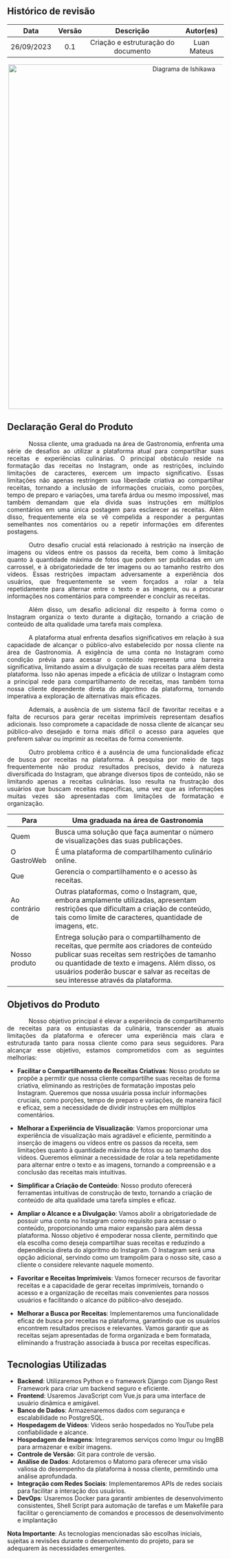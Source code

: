 ## Histórico de revisão

|    Data    | Versão |              Descrição              |  Autor(es)  |
| :--------: | :----: | :---------------------------------: | :---------: |
| 26/09/2023 |  0.1   | Criação e estruturação do documento | Luan Mateus |


<div style="text-align: center; margin: 3px">
<img src="https://raw.githubusercontent.com/mdsreq-fga-unb/2023.2-GastroWeb/GitPages/docs/images/escamadepeixe.png" alt="Diagrama de Ishikawa" style="width: 50rem">
</div>


## Declaração Geral do Produto

<p style="text-indent: 50px;text-align: justify;">Nossa cliente, uma graduada na área de Gastronomia, enfrenta uma série de desafios ao utilizar a plataforma atual para compartilhar suas receitas e experiências culinárias. O principal obstáculo reside na formatação das receitas no Instagram, onde as restrições, incluindo limitações de caracteres, exercem um impacto significativo. Essas limitações não apenas restringem sua liberdade criativa ao compartilhar receitas, tornando a inclusão de informações cruciais, como porções, tempo de preparo e variações, uma tarefa árdua ou mesmo impossível, mas também demandam que ela divida suas instruções em múltiplos comentários em uma única postagem para esclarecer as receitas. Além disso, frequentemente ela se vê compelida a responder a perguntas semelhantes nos comentários ou a repetir informações em diferentes postagens.
</p>
<p style="text-indent: 50px;text-align: justify;">Outro desafio crucial está relacionado à restrição na inserção de imagens ou vídeos entre os passos da receita, bem como à limitação quanto à quantidade máxima de fotos que podem ser publicadas em um carrossel, e à obrigatoriedade de ter imagens ou ao tamanho restrito dos vídeos. Essas restrições impactam adversamente a experiência dos usuários, que frequentemente se veem forçados a rolar a tela repetidamente para alternar entre o texto e as imagens, ou a procurar informações nos comentários para compreender e concluir as receitas.
</p>
<p style="text-indent: 50px;text-align: justify;">Além disso, um desafio adicional diz respeito à forma como o Instagram organiza o texto durante a digitação, tornando a criação de conteúdo de alta qualidade uma tarefa mais complexa.
</p>
<p style="text-indent: 50px;text-align: justify;">A plataforma atual enfrenta desafios significativos em relação à sua capacidade de alcançar o público-alvo estabelecido por nossa cliente na área de Gastronomia. A exigência de uma conta no Instagram como condição prévia para acessar o conteúdo representa uma barreira significativa, limitando assim a divulgação de suas receitas para além desta plataforma. Isso não apenas impede a eficácia de utilizar o Instagram como a principal rede para compartilhamento de receitas, mas também torna nossa cliente dependente direta do algoritmo da plataforma, tornando imperativa a exploração de alternativas mais eficazes.
</p>
<p style="text-indent: 50px;text-align: justify;">Ademais, a ausência de um sistema fácil de favoritar receitas e a falta de recursos para gerar receitas imprimíveis representam desafios adicionais. Isso compromete a capacidade de nossa cliente de alcançar seu público-alvo desejado e torna mais difícil o acesso para aqueles que preferem salvar ou imprimir as receitas de forma conveniente.
</p>
<p style="text-indent: 50px;text-align: justify;">Outro problema crítico é a ausência de uma funcionalidade eficaz de busca por receitas na plataforma. A pesquisa por meio de tags frequentemente não produz resultados precisos, devido à natureza diversificada do Instagram, que abrange diversos tipos de conteúdo, não se limitando apenas a receitas culinárias. Isso resulta na frustração dos usuários que buscam receitas específicas, uma vez que as informações muitas vezes são apresentadas com limitações de formatação e organização.
</p>

| Para            | Uma graduada na área de Gastronomia                                                                                    |
| --------------- | ---------------------------------------------------------------------------------------------------------------------- |
| Quem            | Busca uma solução que faça aumentar o número de visualizações das suas publicações.                                    |
| O GastroWeb     | É uma plataforma de compartilhamento culinário online.                                                                 |
| Que             | Gerencia o compartilhamento e o acesso às receitas.                                                                    |
| Ao contrário de | Outras plataformas, como o Instagram, que, embora amplamente utilizadas, apresentam restrições que dificultam a criação de conteúdo, tais como limite de caracteres, quantidade de imagens, etc.                                                                   |
| Nosso produto   | Entrega solução para o compartilhamento de receitas, que permite aos criadores de conteúdo publicar suas receitas sem restrições de tamanho ou quantidade de texto e imagens. Além disso, os usuários poderão buscar e salvar as receitas de seu interesse através da plataforma. |

## Objetivos do Produto

<p style="text-indent: 50px;text-align: justify;">Nosso objetivo principal é elevar a experiência de compartilhamento de receitas para os entusiastas da culinária, transcender as atuais limitações da plataforma e oferecer uma experiência mais clara e estruturada tanto para nossa cliente como para seus seguidores. Para alcançar esse objetivo, estamos comprometidos com as seguintes melhorias:
</p>


- **Facilitar o Compartilhamento de Receitas Criativas**: Nosso produto se propõe a permitir que nossa cliente compartilhe suas receitas de forma criativa, eliminando as restrições de formatação impostas pelo Instagram. Queremos que nossa usuária possa incluir informações cruciais, como porções, tempo de preparo e variações, de maneira fácil e eficaz, sem a necessidade de dividir instruções em múltiplos comentários.

- **Melhorar a Experiência de Visualização**: Vamos proporcionar uma experiência de visualização mais agradável e eficiente, permitindo a inserção de imagens ou vídeos entre os passos da receita, sem limitações quanto à quantidade máxima de fotos ou ao tamanho dos vídeos. Queremos eliminar a necessidade de rolar a tela repetidamente para alternar entre o texto e as imagens, tornando a compreensão e a conclusão das receitas mais intuitivas.

- **Simplificar a Criação de Conteúdo**: Nosso produto oferecerá ferramentas intuitivas de construção de texto, tornando a criação de conteúdo de alta qualidade uma tarefa simples e eficaz.

- **Ampliar o Alcance e a Divulgação**: Vamos abolir a obrigatoriedade de possuir uma conta no Instagram como requisito para acessar o conteúdo, proporcionando uma maior expansão para além dessa plataforma. Nosso objetivo é empoderar nossa cliente, permitindo que ela escolha como deseja compartilhar suas receitas e reduzindo a dependência direta do algoritmo do Instagram. O Instagram será uma opção adicional, servindo como um trampolim para o nosso site, caso a cliente o considere relevante naquele momento.

- **Favoritar e Receitas Imprimíveis**: Vamos fornecer recursos de favoritar receitas e a capacidade de gerar receitas imprimíveis, tornando o acesso e a organização de receitas mais convenientes para nossos usuários e facilitando o alcance do público-alvo desejado.

- **Melhorar a Busca por Receitas**: Implementaremos uma funcionalidade eficaz de busca por receitas na plataforma, garantindo que os usuários encontrem resultados precisos e relevantes. Vamos garantir que as receitas sejam apresentadas de forma organizada e bem formatada, eliminando a frustração associada à busca por receitas específicas.

## Tecnologias Utilizadas

- **Backend**: Utilizaremos Python e o framework Django com Django Rest Framework para criar um backend seguro e eficiente.
- **Frontend**: Usaremos JavaScript com Vue.js para uma interface de usuário dinâmica e amigável.
- **Banco de Dados**: Armazenaremos dados com segurança e escalabilidade no PostgreSQL.
- **Hospedagem de Vídeos**: Vídeos serão hospedados no YouTube pela confiabilidade e alcance.
- **Hospedagem de Imagens**: Integraremos serviços como Imgur ou ImgBB para armazenar e exibir imagens.
- **Controle de Versão**: Git para controle de versão.
- **Análise de Dados**: Adotaremos o Matomo para oferecer uma visão valiosa do desempenho da plataforma à nossa cliente, permitindo uma análise aprofundada.
- **Integração com Redes Sociais**: Implementaremos APIs de redes sociais para facilitar a interação dos usuários.
- **DevOps**: Usaremos Docker para garantir ambientes de desenvolvimento consistentes, Shell Script para automação de tarefas e um Makefile para facilitar o gerenciamento de comandos e processos de desenvolvimento e implantação

**Nota Importante**: As tecnologias mencionadas são escolhas iniciais, sujeitas a revisões durante o desenvolvimento do projeto, para se adequarem às necessidades emergentes.
